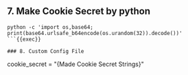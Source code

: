 
## 7. Make Cookie Secret by python

```
python -c 'import os,base64; print(base64.urlsafe_b64encode(os.urandom(32)).decode())'
```{{exec}}

### 8. Custom Config File

```
cookie_secret = "{Made Cookie Secret Strings}"
```{{copy}}
